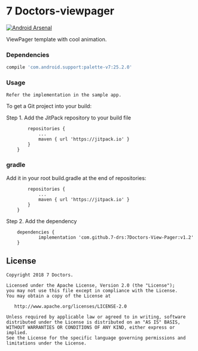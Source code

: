 # 7 Doctors-viewpager
[![Android Arsenal](https://img.shields.io/badge/Android%20Arsenal-Glazy%20ViewPager-brightgreen.svg?style=flat)](https://android-arsenal.com/details/1/5856)

ViewPager template with cool animation.



### Dependencies
```groovy
compile 'com.android.support:palette-v7:25.2.0'
```

### Usage
    Refer the implementation in the sample app.
To get a Git project into your build:

Step 1. Add the JitPack repository to your build file
```	allprojects {
		repositories {
			...
			maven { url 'https://jitpack.io' }
		}
	}
```
### gradle
Add it in your root build.gradle at the end of repositories:

```	allprojects {
		repositories {
			...
			maven { url 'https://jitpack.io' }
		}
	}
```
Step 2. Add the dependency
```
	dependencies {
	        implementation 'com.github.7-drs:7Doctors-View-Pager:v1.2'
	}
```

License
--------

    Copyright 2018 7 Doctors.

    Licensed under the Apache License, Version 2.0 (the "License");
    you may not use this file except in compliance with the License.
    You may obtain a copy of the License at

       http://www.apache.org/licenses/LICENSE-2.0

    Unless required by applicable law or agreed to in writing, software
    distributed under the License is distributed on an "AS IS" BASIS,
    WITHOUT WARRANTIES OR CONDITIONS OF ANY KIND, either express or implied.
    See the License for the specific language governing permissions and
    limitations under the License.
